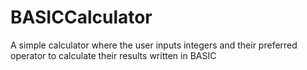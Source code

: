 # BASICCalculator
 A simple calculator where the user inputs integers and their preferred operator to calculate their results written in BASIC
